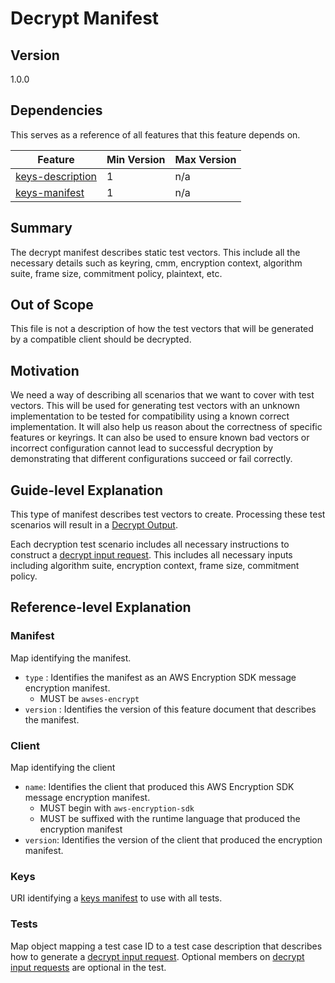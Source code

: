 [//]: # "Copyright Amazon.com Inc. or its affiliates. All Rights Reserved."
[//]: # "SPDX-License-Identifier: CC-BY-SA-4.0"

# Decrypt Manifest

## Version

1.0.0

## Dependencies

This serves as a reference of all features that this feature depends on.

| Feature                                                    | Min Version | Max Version |
| ---------------------------------------------------------- | ----------- | ----------- |
| [keys-description](../mpl-test-vectors/key-description.md) | 1           | n/a         |
| [keys-manifest](../mpl-test-vectors/keys-manifest.md)      | 1           | n/a         |

## Summary

The decrypt manifest describes static test vectors.
This include all the necessary details such as keyring, cmm, encryption context,
algorithm suite, frame size, commitment policy, plaintext, etc.

## Out of Scope

This file is not a description of how the test vectors that will be generated by a compatible client should be decrypted.

## Motivation

We need a way of describing all scenarios that we want to cover with test vectors.
This will be used for generating test vectors with an unknown implementation
to be tested for compatibility using a known correct implementation.
It will also help us reason about the correctness of specific features or keyrings.
It can also be used to ensure known bad vectors or incorrect configuration cannot lead to successful decryption
by demonstrating that different configurations succeed or fail correctly.

## Guide-level Explanation

This type of manifest describes test vectors to create.
Processing these test scenarios will result in a [Decrypt Output](../../../client-apis/decrypt.md#output).

Each decryption test scenario includes all necessary instructions to construct a
[decrypt input request](../../../client-apis/decrypt.md#input).
This includes all necessary inputs including algorithm suite, encryption context, frame size, commitment policy.

## Reference-level Explanation

### Manifest

Map identifying the manifest.

- `type` : Identifies the manifest as an AWS Encryption SDK message encryption manifest.
  - MUST be `awses-encrypt`
- `version` : Identifies the version of this feature document that describes the manifest.

### Client

Map identifying the client
- `name`: Identifies the client that produced this AWS Encryption SDK message encryption manifest.
  - MUST begin with `aws-encryption-sdk`
  - MUST be suffixed with the runtime language that produced the encryption manifest
- `version`: Identifies the version of the client that produced the encryption manifest.

### Keys

URI identifying a [keys manifest](./keys-manifest.md) to use with all tests.

### Tests

Map object mapping a test case ID to a test case description
that describes how to generate a [decrypt input request](../../../client-apis/decrypt.md#input).
Optional members on [decrypt input requests](../../../client-apis/decrypt.md#input)
are optional in the test.